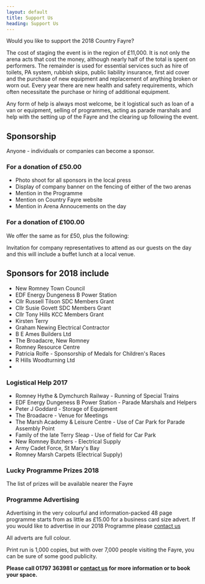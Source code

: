 ```yaml
---
layout: default
title: Support Us
heading: Support Us
---
```

Would you like to support the 2018 Country Fayre?

The cost of staging the event is in the region of £11,000. It is not only the arena acts that cost the money, although nearly half of the total is spent on performers. The remainder is used for essential services such as hire of toilets, PA system, rubbish skips, public liability insurance, first aid cover and the purchase of new equipment and replacement of anything broken or worn out. Every year there are new health and safety requirements, which often necessitate the purchase or hiring of additional equipment.

Any form of help is always most welcome, be it logistical such as loan of a van or equipment, selling of programmes, acting as parade marshals and help with the setting up of the Fayre and the clearing up following the event.

## Sponsorship

Anyone - individuals or companies can become a sponsor.

<div class="row">
  <div class="col-xs-12 col-sm-6">
    <div class="panel panel-default">
      <div class="panel-heading">
        <h3 class="panel-title">For a donation of &pound;50.00</h3>
      </div>
      <div class="panel-body">
        <ul>
          <li>Photo shoot for all sponsors in the local press</li>
          <li>Display of company banner on the fencing of either of the two arenas</li>
          <li>Mention in the Programme</li>
          <li>Mention on Country Fayre website</li>
          <li>Mention in Arena Annoucements on the day</li>
        </ul>
      </div>
    </div>
  </div>
  <div class="col-xs-12 col-sm-6">
    <div class="panel panel-default">
      <div class="panel-heading">
        <h3 class="panel-title">For a donation of &pound;100.00</h3>
      </div>
      <div class="panel-body">
        <p>We offer the same as for &pound;50, plus the following:</p>
        <p>Invitation for company representatives to attend as our guests on the day and this will include a buffet lunch at a local venue.</p>
      </div>
    </div>
  </div>
</div>

## Sponsors for 2018 include

* New Romney Town Council
* EDF Energy Dungeness B Power Station
* Cllr Russell Tilson SDC Members Grant 
* Cllr Susie Govett SDC Members Grant
* Cllr Tony Hills KCC Members Grant 
* Kirsten Terry
* Graham Newing Electrical Contractor
* B E Ames Builders Ltd
* The Broadacre, New Romney
* Romney Resource Centre
* Patricia Rolfe - Sponsorship of Medals for Children's Races
* R Hills Woodturning Ltd 
* 

### Logistical Help 2017

* Romney Hythe & Dymchurch Railway - Running of Special Trains
* EDF Energy Dungeness B Power Station - Parade Marshals and Helpers
* Peter J Goddard - Storage of Equipment
* The Broadacre - Venue for Meetings
* The Marsh Academy & Leisure Centre - Use of Car Park for Parade Assembly Point
* Family of the late Terry Sleap - Use of field for Car Park
* New Romney Butchers - Electrical Supply
* Army Cadet Force, St Mary's Bay
* Romney Marsh Carpets (Electrical Supply)

### Lucky Programme Prizes 2018

The list of prizes will be available nearer the Fayre

### Programme Advertising

Advertising in the very colourful and information-packed 48 page programme starts from as little as £15.00 for a business card size advert. If you would like to advertise in our 2018 Programme please [contact us](/contactUs)

All adverts are full colour.

Print run is 1,000 copies, but with over 7,000 people visiting the Fayre, you can be sure of some good publicity.

**Please call 01797 363981 or [contact us](/contactUs) for more information or to book your space.**
